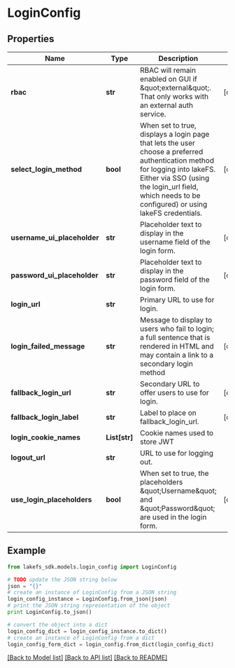# LoginConfig


## Properties

Name | Type | Description | Notes
------------ | ------------- | ------------- | -------------
**rbac** | **str** | RBAC will remain enabled on GUI if \&quot;external\&quot;.  That only works with an external auth service.  | [optional] 
**select_login_method** | **bool** | When set to true, displays a login page that lets the user choose a preferred authentication method for  logging into lakeFS. Either via SSO (using the login_url field, which needs to be configured) or using  lakeFS credentials.  | [optional] 
**username_ui_placeholder** | **str** | Placeholder text to display in the username field of the login form.  | [optional] 
**password_ui_placeholder** | **str** | Placeholder text to display in the password field of the login form.  | [optional] 
**login_url** | **str** | Primary URL to use for login. | 
**login_failed_message** | **str** | Message to display to users who fail to login; a full sentence that is rendered in HTML and may contain a link to a secondary login method  | [optional] 
**fallback_login_url** | **str** | Secondary URL to offer users to use for login. | [optional] 
**fallback_login_label** | **str** | Label to place on fallback_login_url. | [optional] 
**login_cookie_names** | **List[str]** | Cookie names used to store JWT | 
**logout_url** | **str** | URL to use for logging out. | 
**use_login_placeholders** | **bool** | When set to true, the placeholders \&quot;Username\&quot; and \&quot;Password\&quot; are used in the login form. | [optional] 

## Example

```python
from lakefs_sdk.models.login_config import LoginConfig

# TODO update the JSON string below
json = "{}"
# create an instance of LoginConfig from a JSON string
login_config_instance = LoginConfig.from_json(json)
# print the JSON string representation of the object
print LoginConfig.to_json()

# convert the object into a dict
login_config_dict = login_config_instance.to_dict()
# create an instance of LoginConfig from a dict
login_config_form_dict = login_config.from_dict(login_config_dict)
```
[[Back to Model list]](../README.md#documentation-for-models) [[Back to API list]](../README.md#documentation-for-api-endpoints) [[Back to README]](../README.md)


